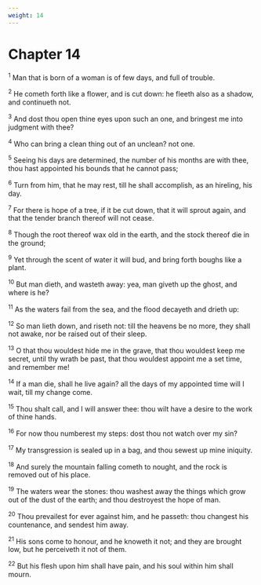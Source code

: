 ```yaml
---
weight: 14
---
```


# Chapter 14

<sup>1</sup> Man that is born of a woman is of few days, and full of trouble. 

<sup>2</sup> He cometh forth like a flower, and is cut down: he fleeth also as a shadow, and continueth not. 

<sup>3</sup> And dost thou open thine eyes upon such an one, and bringest me into judgment with thee? 

<sup>4</sup> Who can bring a clean thing out of an unclean? not one. 

<sup>5</sup> Seeing his days are determined, the number of his months are with thee, thou hast appointed his bounds that he cannot pass; 

<sup>6</sup> Turn from him, that he may rest, till he shall accomplish, as an hireling, his day. 

<sup>7</sup> For there is hope of a tree, if it be cut down, that it will sprout again, and that the tender branch thereof will not cease. 

<sup>8</sup> Though the root thereof wax old in the earth, and the stock thereof die in the ground; 

<sup>9</sup> Yet through the scent of water it will bud, and bring forth boughs like a plant. 

<sup>10</sup> But man dieth, and wasteth away: yea, man giveth up the ghost, and where is he? 

<sup>11</sup> As the waters fail from the sea, and the flood decayeth and drieth up: 

<sup>12</sup> So man lieth down, and riseth not: till the heavens be no more, they shall not awake, nor be raised out of their sleep. 

<sup>13</sup> O that thou wouldest hide me in the grave, that thou wouldest keep me secret, until thy wrath be past, that thou wouldest appoint me a set time, and remember me! 

<sup>14</sup> If a man die, shall he live again? all the days of my appointed time will I wait, till my change come. 

<sup>15</sup> Thou shalt call, and I will answer thee: thou wilt have a desire to the work of thine hands. 

<sup>16</sup> For now thou numberest my steps: dost thou not watch over my sin? 

<sup>17</sup> My transgression is sealed up in a bag, and thou sewest up mine iniquity. 

<sup>18</sup> And surely the mountain falling cometh to nought, and the rock is removed out of his place. 

<sup>19</sup> The waters wear the stones: thou washest away the things which grow out of the dust of the earth; and thou destroyest the hope of man. 

<sup>20</sup> Thou prevailest for ever against him, and he passeth: thou changest his countenance, and sendest him away. 

<sup>21</sup> His sons come to honour, and he knoweth it not; and they are brought low, but he perceiveth it not of them. 

<sup>22</sup> But his flesh upon him shall have pain, and his soul within him shall mourn. 



